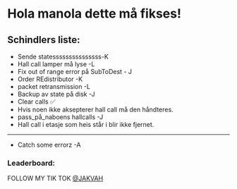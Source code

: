 # Hola manola dette må fikses!

## Schindlers liste:
- Sende statesssssssssssssss-K
- Hall call lamper må lyse -L
- Fix out of range error på SubToDest - J
- Order REdistributor -K
- packet retransmission -L
- Backup av state på disk -J
- Clear calls ✅
- Hvis noen ikke aksepterer hall call må den håndteres.
- pass_på_naboens hallcalls -J
- Hall call i etasje som heis står i blir ikke fjernet.
---------------------------------------------------------
- Catch some errorz -A

### Leaderboard:

FOLLOW MY TIK TOK [@JAKVAH][jakob]
































































































[jakob]:https://pornhub.com